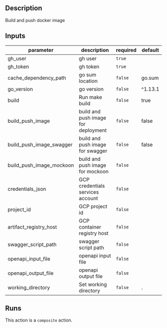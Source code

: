 <!-- action-docs-description -->
## Description

Build and push docker image
<!-- action-docs-description -->

<!-- action-docs-inputs -->
## Inputs

| parameter | description | required | default |
| --- | --- | --- | --- |
| gh_user | gh user | `true` |  |
| gh_token | gh token | `true` |  |
| cache_dependency_path | go sum location | `false` | go.sum |
| go_version | go version | `false` | ^1.13.1 |
| build | Run make build | `false` | true |
| build_push_image | build and push image for deployment | `false` | false |
| build_push_image_swagger | build and push image for swagger | `false` | false |
| build_push_image_mockoon | build and push image for mockoon | `false` |  |
| credentials_json | GCP credentials services account | `false` |  |
| project_id | GCP project id | `false` |  |
| artifact_registry_host | GCP container registry host | `false` |  |
| swagger_script_path | swagger script path | `false` |  |
| openapi_input_file | openapi input file | `false` |  |
| openapi_output_file | openapi output file | `false` |  |
| working_directory | Set working directory | `false` | . |
<!-- action-docs-inputs -->

<!-- action-docs-outputs -->

<!-- action-docs-outputs -->

<!-- action-docs-runs -->
## Runs

This action is a `composite` action.
<!-- action-docs-runs -->
